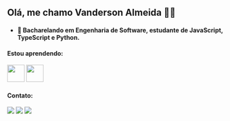 ## Olá, me chamo Vanderson Almeida 👋😄


- #### 🔭 Bacharelando em Engenharia de Software, estudante de JavaScript, TypeScript e Python.






#### Estou aprendendo:

 
<img src="https://cdn.jsdelivr.net/gh/devicons/devicon/icons/javascript/javascript-plain.svg" width="40" height="40"/> <img src="https://cdn.jsdelivr.net/gh/devicons/devicon/icons/python/python-original.svg"  width="40" height="40"/> 
             



#### Contato:
<div>
<a href="https://www.instagram.com/vanderalmeida_/" target="_blank"><img src="https://img.shields.io/badge/-Instagram-%23E4405F?style=for-the-badge&logo=instagram&logoColor=white" target="_blank"></a>
<a href = "contato:vandersonalmeidaa22@gmail.com"><img src="https://img.shields.io/badge/Gmail-D14836?style=for-the-badge&logo=gmail&logoColor=white" target="_blank"></a>
<a href="www.linkedin.com/in/vanderson-almeida-de-jesus-0b2b97207" target="_blank"><img src="https://img.shields.io/badge/-LinkedIn-%230077B5?style=for-the-badge&logo=linkedin&logoColor=white" target="_blank"></a>   
</div>

